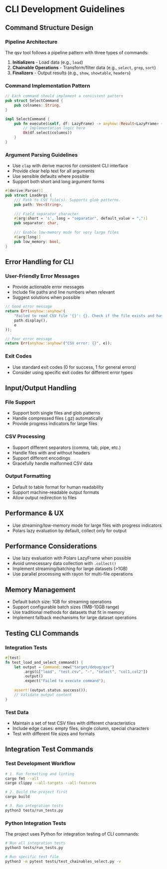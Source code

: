 # CLI Development Guidelines

## Command Structure Design

### Pipeline Architecture
The qsv tool follows a pipeline pattern with three types of commands:

1. **Initializers** - Load data (e.g., `load`)
2. **Chainable Operations** - Transform/filter data (e.g., `select`, `grep`, `sort`)
3. **Finalizers** - Output results (e.g., `show`, `showtable`, `headers`)

### Command Implementation Pattern
```rust
// Each command should implement a consistent pattern
pub struct SelectCommand {
    pub colnames: String,
}

impl SelectCommand {
    pub fn execute(&self, df: LazyFrame) -> anyhow::Result<LazyFrame> {
        // Implementation logic here
        Ok(df.select(columns))
    }
}
```

### Argument Parsing Guidelines
- Use `clap` with derive macros for consistent CLI interface
- Provide clear help text for all arguments
- Use sensible defaults where possible
- Support both short and long argument forms

```rust
#[derive(Parser)]
pub struct LoadArgs {
    /// Path to CSV file(s). Supports glob patterns.
    pub path: Vec<String>,
    
    /// Field separator character
    #[arg(short = 's', long = "separator", default_value = ",")]
    pub separator: char,
    
    /// Enable low-memory mode for very large files
    #[arg(long)]
    pub low_memory: bool,
}
```

## Error Handling for CLI

### User-Friendly Error Messages
- Provide actionable error messages
- Include file paths and line numbers when relevant
- Suggest solutions when possible

```rust
// Good error message
return Err(anyhow::anyhow!(
    "Failed to read CSV file '{}': {}. Check if the file exists and has proper permissions.",
    path.display(),
    e
));

// Poor error message
return Err(anyhow::anyhow!("CSV error: {}", e));
```

### Exit Codes
- Use standard exit codes (0 for success, 1 for general errors)
- Consider using specific exit codes for different error types

## Input/Output Handling

### File Support
- Support both single files and glob patterns
- Handle compressed files (.gz) automatically
- Provide progress indicators for large files

### CSV Processing
- Support different separators (comma, tab, pipe, etc.)
- Handle files with and without headers
- Support different encodings
- Gracefully handle malformed CSV data

### Output Formatting
- Default to table format for human readability
- Support machine-readable output formats
- Allow output redirection to files

## Performance & UX
- Use streaming/low-memory mode for large files with progress indicators
- Polars lazy evaluation by default, collect only for output

## Performance Considerations
- Use lazy evaluation with Polars LazyFrame when possible
- Avoid unnecessary data collection with `.collect()`
- Implement streaming/batching for large datasets (>1GB)
- Use parallel processing with rayon for multi-file operations

## Memory Management
- Default batch size: 1GB for streaming operations
- Support configurable batch sizes (1MB-10GB range)
- Use traditional methods for datasets that fit in memory
- Implement fallback mechanisms for large dataset operations

## Testing CLI Commands

### Integration Tests
```rust
#[test]
fn test_load_and_select_command() {
    let output = Command::new("target/debug/qsv")
        .args(&["load", "test.csv", "-", "select", "col1,col2"])
        .output()
        .expect("Failed to execute command");
    
    assert!(output.status.success());
    // Validate output content
}
```

### Test Data
- Maintain a set of test CSV files with different characteristics
- Include edge cases: empty files, single column, special characters
- Test with different file sizes and formats

## Integration Test Commands

### Test Development Workflow
```bash
# 1. Run formatting and linting
cargo fmt --all
cargo clippy --all-targets --all-features

# 2. Build the project first
cargo build

# 3. Run integration tests
python3 tests/run_tests.py

``` 

### Python Integration Tests
The project uses Python for integration testing of CLI commands:

```bash
# Run all integration tests
python3 tests/run_tests.py

# Run specific test file
python3 -m pytest tests/test_chainables_select.py -v
```
